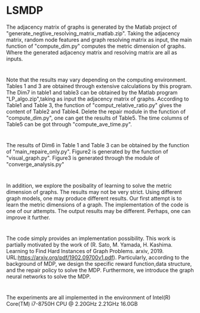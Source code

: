 # LSMDP
The adjacency matrix of graphs is generated by the Matlab project of "generate_negtive_resolving_matrix_matlab.zip". 
Taking the adjacency matrix, random node features and graph resolving matrix as input, the main function of "compute_dim.py" computes the metric dimension of graphs. Where the generated adjacency matrix and resolving matrix are all as inputs.
# 
 Note that the results may vary depending on the computing environment. Tables 1 and 3 are obtained through extensive calculations by this program. 
The Dim7 in table1 and table3 can be obtained by the Matlab program "LP_algo.zip",taking as input the adjacency matrix of graphs. 
According to Table1 and Table 3, the function of "comput_relative_ratio.py" gives the content of Table2 and Table4.
Delete the repair module in the function of "compute_dim.py", one can get the results of Table5. The time columns of Table5 can be got through "compute_ave_time.py".
#  
The results of Dim6 in Table 1 and Table 3 can be obtained by the function of "main_repaire_only.py".
Figure2 is generated by the function of "visual_graph.py".
Figure3 is generated through the module of "converge_analysis.py"
# 
In addition, we explore the posibality of learning to solve the metric dimension of graphs. The results may not be very strict. Using different graph models, one may produce different results. Our first attempt is to learn the metric dimensions of a graph. The implementation of the code is one of our attempts. The output results may be different. Perhaps, one can improve it further.
# 
The code simply provides an implementation possibility. This work is partially motivated by the work of (R. Sato, M. Yamada, H. Kashima. Learning to Find Hard Instances of Graph Problems. arxiv, 2019. URL:https://arxiv.org/pdf/1902.09700v1.pdf). Particularly, according to the background of MDP, we design the specific reward function,data structure, and the repair policy to solve the MDP. Furthermore, we introduce the graph neural networks to solve the MDP.
#
The experiments are all implemented in the environment of Intel(R) Core(TM) i7-8750H CPU @ 2.20GHz 2.21GHz 16.0GB
